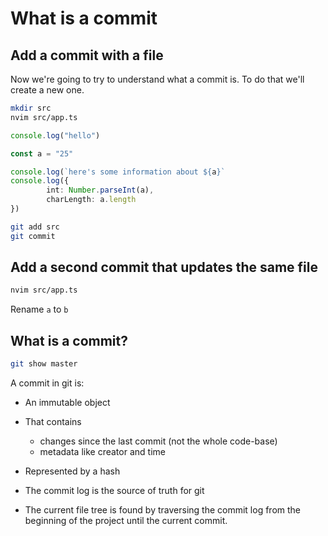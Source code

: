 # What is a commit

## Add a commit with a file

Now we're going to try to understand what a commit is. To do that we'll create
a new one.

```sh
mkdir src
nvim src/app.ts
```

```typescript
console.log("hello")

const a = "25"

console.log(`here's some information about ${a}`
console.log({
        int: Number.parseInt(a),
        charLength: a.length
})
```

```sh
git add src
git commit
```

## Add a second commit that updates the same file

```sh
nvim src/app.ts
```

Rename `a` to `b`

## What is a commit?

```sh
git show master
```

A commit in git is:

- An immutable object
- That contains
  - changes since the last commit (not the whole code-base)
  - metadata like creator and time
- Represented by a hash

- The commit log is the source of truth for git
- The current file tree is found by traversing the commit log from the beginning
  of the project until the current commit.
